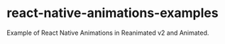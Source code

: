 # react-native-animations-examples

Example of React Native Animations in Reanimated v2 and Animated.
